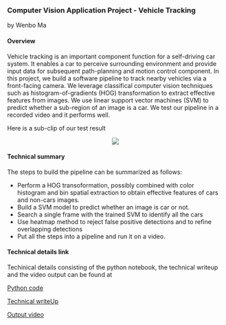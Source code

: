 ### Computer Vision Application Project - Vehicle Tracking

by Wenbo Ma

#### Overview

Vehicle tracking is an important component function for a self-driving car system. It enables a car to perceive surrounding environment and provide input data for subsequent path-planning and motion control component. In this project, we build a software pipeline to track nearby vehicles via a front-facing camera. We leverage classifical computer vision techniques such as histogram-of-gradients (HOG) transformation to extract effective features from images. We use linear support vector machines (SVM) to predict whether a sub-region of an image is a car. We test our pipeline in a recorded video and it performs well.

Here is a sub-clip of our test result

<p align='center'>
  <img src = "https://github.com/wenbo5565/AppliedProject_CarDetection/blob/master/Images/upload.gif">
</p>

#### Technical summary

The steps to build the pipeline can be summarized as follows:

* Perform a HOG transoformation, possibly combined with color histogram and bin spatial extraction to obtain effective features of cars and non-cars images.
* Build a SVM model to predict whether an image is car or not.
* Search a single frame with the trained SVM to identify all the cars
* Use heatmap method to reject false positive detections and to refine overlapping detections
* Put all the steps into a pipeline and run it on a video.


#### Technical details link

Techinical details consisting of the python notebook, the technical writeup and the video output can be found at

[Python code](https://github.com/wenbo5565/AppliedProject_CarDetection/blob/master/Object%20Detection.ipynb)

[Technical writeUp](https://github.com/wenbo5565/AppliedProject_CarDetection/blob/master/ProjectWriteUp.md)

[Output video](https://github.com/wenbo5565/AppliedProject_CarDetection/blob/master/project_output_video_2.mp4)

